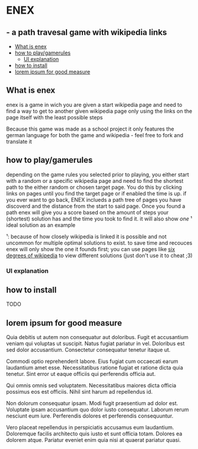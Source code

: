 # ENEX
## - a path travesal game with wikipedia links

<!-- TOC start (generated with https://github.com/derlin/bitdowntoc) -->

- [What is enex](#what-is-enex)
- [how to play/gamerules](#how-to-playgamerules)
   * [UI explanation](#ui-explanation)
- [how to install](#how-to-install)
- [lorem ipsum for good measure](#lorem-ipsum-for-good-measure)

<!-- TOC end -->

<!-- TOC --><a name="what-is-enex"></a>
## What is enex
enex is a game in wich you are given a start wikipedia page and need to find a way to get to another given wikipedia page only using the links on the page itself with the least possible steps

Because this game was made as a school project it only features the german language for both the game and wikipedia - feel free to fork and translate it

<!-- TOC --><a name="how-to-playgamerules"></a>
## how to play/gamerules
depending on the game rules you selected prior to playing, you either start with a random or a specific wikipedia page and need to find the shortest path to the either random or chosen target page. You do this by clicking links on pages until you find the target page or if enabled the time is up. if you ever want to go back, ENEX inclueds a path tree of pages you have discoverd and the distance from the start to said page. Once you found a path enex will give you a score based on the amount of steps your (shortest) solution has and the time you took to find it. it will also show *one* ¹ ideal solution as an example


¹: because of how closely wikipedia is linked it is possible and not uncommon for multiple optimal solutions to exist. to save time and recouces enex will only show the one it founds first; you can use pages like [six degrees of wikipedia](https://www.sixdegreesofwikipedia.com) to view different solutions (just don't use it to cheat ;3)

<!-- TOC --><a name="ui-explanation"></a>
### UI explanation

<!-- TOC --><a name="how-to-install"></a>
## how to install
TODO

<!-- TOC --><a name="lorem-ipsum-for-good-measure"></a>
## lorem ipsum for good measure


Quia debitis ut autem non consequatur aut doloribus. Fugit et accusantium veniam qui voluptas ut suscipit. Natus fugiat pariatur in vel. Doloribus est sed dolor accusantium. Consectetur consequatur tenetur itaque ut.

Commodi optio reprehenderit labore. Eius fugiat cum occaecati earum laudantium amet esse. Necessitatibus ratione fugiat et ratione dicta quia tenetur. Sint error ut eaque officiis qui perferendis officia aut.

Qui omnis omnis sed voluptatem. Necessitatibus maiores dicta officia possimus eos est officiis. Nihil sint harum ad repellendus id.

Non dolorum consequatur ipsam. Modi fugit praesentium ad dolor est. Voluptate ipsam accusantium quo dolor iusto consequatur. Laborum rerum nesciunt eum iure. Perferendis dolores et perferendis consequuntur.

Vero placeat repellendus in perspiciatis accusamus eum laudantium. Doloremque facilis architecto quis iusto et sunt officia totam. Dolores ea dolorem atque. Pariatur eveniet enim quia nisi at quaerat pariatur quasi.
